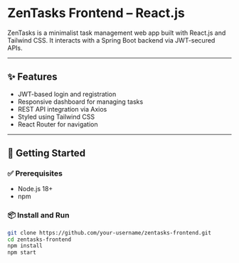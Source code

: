 # ZenTasks Frontend – React.js

ZenTasks is a minimalist task management web app built with React.js and Tailwind CSS. It interacts with a Spring Boot backend via JWT-secured APIs.

---

## ✨ Features

- JWT-based login and registration
- Responsive dashboard for managing tasks
- REST API integration via Axios
- Styled using Tailwind CSS
- React Router for navigation

---

## 🚀 Getting Started

### ✅ Prerequisites

- Node.js 18+
- npm

### 📦 Install and Run

```bash
git clone https://github.com/your-username/zentasks-frontend.git
cd zentasks-frontend
npm install
npm start
